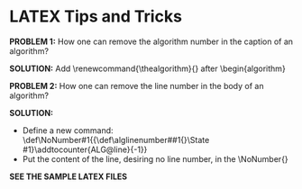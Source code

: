 # LATEX Tips and Tricks
**PROBLEM 1:** How one can remove the algorithm number in the caption of an algorithm?

**SOLUTION:** Add \renewcommand{\thealgorithm}{} after \begin{algorithm}

**PROBLEM 2:** How one can remove the line number in the body of an algorithm?

**SOLUTION:**
- Define a new command:
\def\NoNumber#1{{\def\alglinenumber##1{}\State #1}\addtocounter{ALG@line}{-1}}
- Put the content of the line, desiring no line number, in the \NoNumber{}



**SEE THE SAMPLE LATEX FILES**
